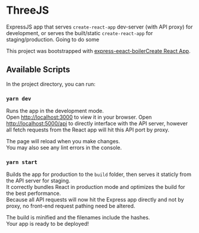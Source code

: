 # ThreeJS

ExpressJS app that serves `create-react-app` dev-server (with API proxy) for development, or serves the built/static `create-react-app` for staging/production. Going to do some 

This project was bootstrapped with [express-eeact-boiler](https://github.com/br-ndt/express-react-boiler/)[Create React App](https://github.com/facebook/create-react-app).

## Available Scripts

In the project directory, you can run:

### `yarn dev`

Runs the app in the development mode.\
Open [http://localhost:3000](http://localhost:3000) to view it in your browser. Open [http://localhost:5000/api](http://localhost:5000) to directly interface with the API server, however all fetch requests from the React app will hit this API port by proxy.

The page will reload when you make changes.\
You may also see any lint errors in the console.

### `yarn start`

Builds the app for production to the `build` folder, then serves it staticly from the API server for staging.\
It correctly bundles React in production mode and optimizes the build for the best performance.\
Because all API requests will now hit the Express app directly and not by proxy, no front-end request pathing need be altered.

The build is minified and the filenames include the hashes.\
Your app is ready to be deployed!
